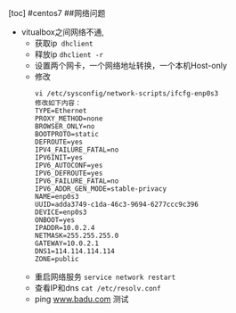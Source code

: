 [toc]
#centos7
##网络问题
- vitualbox之间网络不通,
    - 获取ip``` dhclient``` 
    - 释放ip ``` dhclient -r  ```
    - 设置两个网卡，一个网络地址转换，一个本机Host-only
    - 修改
        ``` 
        vi /etc/sysconfig/network-scripts/ifcfg-enp0s3 
        修改如下内容：
        TYPE=Ethernet
        PROXY_METHOD=none
        BROWSER_ONLY=no
        BOOTPROTO=static
        DEFROUTE=yes
        IPV4_FAILURE_FATAL=no
        IPV6INIT=yes
        IPV6_AUTOCONF=yes
        IPV6_DEFROUTE=yes
        IPV6_FAILURE_FATAL=no
        IPV6_ADDR_GEN_MODE=stable-privacy
        NAME=enp0s3
        UUID=adda3749-c1da-46c3-9694-6277ccc9c396
        DEVICE=enp0s3
        ONBOOT=yes
        IPADDR=10.0.2.4
        NETMASK=255.255.255.0
        GATEWAY=10.0.2.1
        DNS1=114.114.114.114
        ZONE=public
       ```
    - 重启网络服务 ``` service network restart ``` 
    - 查看IP和dns ``` cat /etc/resolv.conf ``` 
    - ping www.badu.com 测试